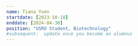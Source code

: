 ```yaml
---
name: Tiana Yuen
startdate: [2023-10-18]
enddate: [2024-04-30]
position: "USRO Student, Biotechnology"
#subsequent:  update once you become an alumnus
---
```


